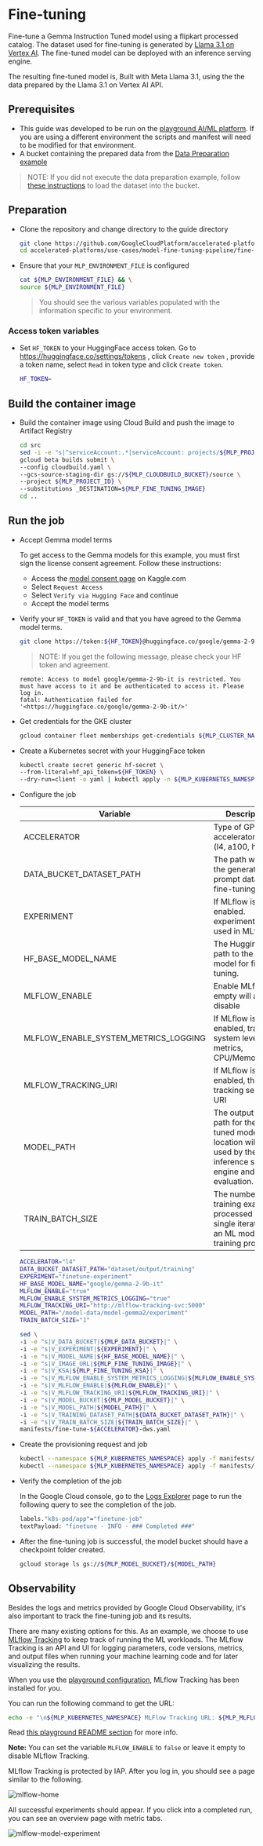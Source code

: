 # Fine-tuning

Fine-tune a Gemma Instruction Tuned model using a flipkart processed catalog.
The dataset used for fine-tuning is generated by
[Llama 3.1 on Vertex AI](https://console.cloud.google.com/vertex-ai/publishers/meta/model-garden/llama-3.1-405b-instruct-maas).
The fine-tuned model can be deployed with an inference serving engine.

The resulting fine-tuned model is, Built with Meta Llama 3.1, using the the data
prepared by the Llama 3.1 on Vertex AI API.

## Prerequisites

- This guide was developed to be run on the
  [playground AI/ML platform](/platforms/gke-aiml/playground/README.md). If you
  are using a different environment the scripts and manifest will need to be
  modified for that environment.
- A bucket containing the prepared data from the
  [Data Preparation example](/use-cases/model-fine-tuning-pipeline/data-preparation/gemma-it/README.md)

> NOTE: If you did not execute the data preparation example, follow
> [these instructions](/use-cases/prerequisites/prepared-data.md) to load the
> dataset into the bucket.

## Preparation

- Clone the repository and change directory to the guide directory

  ```sh
  git clone https://github.com/GoogleCloudPlatform/accelerated-platforms && \
  cd accelerated-platforms/use-cases/model-fine-tuning-pipeline/fine-tuning/pytorch
  ```

- Ensure that your `MLP_ENVIRONMENT_FILE` is configured

  ```sh
  cat ${MLP_ENVIRONMENT_FILE} && \
  source ${MLP_ENVIRONMENT_FILE}
  ```

  > You should see the various variables populated with the information specific
  > to your environment.

### Access token variables

- Set `HF_TOKEN` to your HuggingFace access token. Go to
  <https://huggingface.co/settings/tokens> , click `Create new token` , provide
  a token name, select `Read` in token type and click `Create token`.

  ```sh
  HF_TOKEN=
  ```

## Build the container image

- Build the container image using Cloud Build and push the image to Artifact
  Registry

  ```sh
  cd src
  sed -i -e "s|^serviceAccount:.*|serviceAccount: projects/${MLP_PROJECT_ID}/serviceAccounts/${MLP_BUILD_GSA}|" cloudbuild.yaml
  gcloud beta builds submit \
  --config cloudbuild.yaml \
  --gcs-source-staging-dir gs://${MLP_CLOUDBUILD_BUCKET}/source \
  --project ${MLP_PROJECT_ID} \
  --substitutions _DESTINATION=${MLP_FINE_TUNING_IMAGE}
  cd ..
  ```

## Run the job

- Accept Gemma model terms

  To get access to the Gemma models for this example, you must first sign the
  license consent agreement. Follow these instructions:

  - Access the [model consent page](https://www.kaggle.com/models/google/gemma)
    on Kaggle.com
  - Select `Request Access`
  - Select `Verify via Hugging Face` and continue
  - Accept the model terms

- Verify your `HF_TOKEN` is valid and that you have agreed to the Gemma model
  terms.

  ```sh
  git clone https://token:${HF_TOKEN}@huggingface.co/google/gemma-2-9b-it /tmp/test
  ```

  > NOTE: If you get the following message, please check your HF token and
  > agreement.

  ```
  remote: Access to model google/gemma-2-9b-it is restricted. You must have access to it and be authenticated to access it. Please log in.
  fatal: Authentication failed for '<https://huggingface.co/google/gemma-2-9b-it/>'
  ```

- Get credentials for the GKE cluster

  ```sh
  gcloud container fleet memberships get-credentials ${MLP_CLUSTER_NAME} --project ${MLP_PROJECT_ID}
  ```

- Create a Kubernetes secret with your HuggingFace token

  ```sh
  kubectl create secret generic hf-secret \
  --from-literal=hf_api_token=${HF_TOKEN} \
  --dry-run=client -o yaml | kubectl apply -n ${MLP_KUBERNETES_NAMESPACE} -f -
  ```

- Configure the job

  | Variable                             | Description                                                                                                                       | Example                                       |
  | ------------------------------------ | --------------------------------------------------------------------------------------------------------------------------------- | --------------------------------------------- |
  | ACCELERATOR                          | Type of GPU accelerator to use (l4, a100, h100)                                                                                   | l4                                            |
  | DATA_BUCKET_DATASET_PATH             | The path where the generated prompt data is for fine-tuning.                                                                      | dataset/output/training                       |
  | EXPERIMENT                           | If MLflow is enabled. experiment ID used in MLflow                                                                                | experiment-                                   |
  | HF_BASE_MODEL_NAME                   | The Hugging Face path to the base model for fine-tuning.                                                                          | google/gemma-2-9b-it                          |
  | MLFLOW_ENABLE                        | Enable MLflow, empty will also disable                                                                                            | true/false                                    |
  | MLFLOW_ENABLE_SYSTEM_METRICS_LOGGING | If MLflow is enabled, track system level metrics, CPU/Memory/GPU                                                                  | true/false                                    |
  | MLFLOW_TRACKING_URI                  | If MLflow is enabled, the tracking server URI                                                                                     | <http://mlflow-tracking-service.ml-team:5000> |
  | MODEL_PATH                           | The output folder path for the fine-tuned model. This location will be used by the inference serving engine and model evaluation. | /model-data/model-gemma2/experiment           |
  | TRAIN_BATCH_SIZE                     | The number of training examples processed in a single iteration of an ML model's training process                                 | 1                                             |

  ```sh
  ACCELERATOR="l4"
  DATA_BUCKET_DATASET_PATH="dataset/output/training"
  EXPERIMENT="finetune-experiment"
  HF_BASE_MODEL_NAME="google/gemma-2-9b-it"
  MLFLOW_ENABLE="true"
  MLFLOW_ENABLE_SYSTEM_METRICS_LOGGING="true"
  MLFLOW_TRACKING_URI="http://mlflow-tracking-svc:5000"
  MODEL_PATH="/model-data/model-gemma2/experiment"
  TRAIN_BATCH_SIZE="1"
  ```

  ```sh
  sed \
  -i -e "s|V_DATA_BUCKET|${MLP_DATA_BUCKET}|" \
  -i -e "s|V_EXPERIMENT|${EXPERIMENT}|" \
  -i -e "s|V_MODEL_NAME|${HF_BASE_MODEL_NAME}|" \
  -i -e "s|V_IMAGE_URL|${MLP_FINE_TUNING_IMAGE}|" \
  -i -e "s|V_KSA|${MLP_FINE_TUNING_KSA}|" \
  -i -e "s|V_MLFLOW_ENABLE_SYSTEM_METRICS_LOGGING|${MLFLOW_ENABLE_SYSTEM_METRICS_LOGGING}|" \
  -i -e "s|V_MLFLOW_ENABLE|${MLFLOW_ENABLE}|" \
  -i -e "s|V_MLFLOW_TRACKING_URI|${MLFLOW_TRACKING_URI}|" \
  -i -e "s|V_MODEL_BUCKET|${MLP_MODEL_BUCKET}|" \
  -i -e "s|V_MODEL_PATH|${MODEL_PATH}|" \
  -i -e "s|V_TRAINING_DATASET_PATH|${DATA_BUCKET_DATASET_PATH}|" \
  -i -e "s|V_TRAIN_BATCH_SIZE|${TRAIN_BATCH_SIZE}|" \
  manifests/fine-tune-${ACCELERATOR}-dws.yaml
  ```

- Create the provisioning request and job

  ```sh
  kubectl --namespace ${MLP_KUBERNETES_NAMESPACE} apply -f manifests/provisioning-request-${ACCELERATOR}.yaml
  kubectl --namespace ${MLP_KUBERNETES_NAMESPACE} apply -f manifests/fine-tune-${ACCELERATOR}-dws.yaml
  ```

- Verify the completion of the job

  In the Google Cloud console, go to the
  [Logs Explorer](https://console.cloud.google.com/logs) page to run the
  following query to see the completion of the job.

  ```sh
  labels."k8s-pod/app"="finetune-job"
  textPayload: "finetune - INFO - ### Completed ###"
  ```

- After the fine-tuning job is successful, the model bucket should have a
  checkpoint folder created.

  ```sh
  gcloud storage ls gs://${MLP_MODEL_BUCKET}/${MODEL_PATH}
  ```

## Observability

Besides the logs and metrics provided by Google Cloud Observability, it's also
important to track the fine-tuning job and its results.

There are many existing options for this. As an example, we choose to use
[MLflow Tracking](https://mlflow.org/docs/latest/tracking.html) to keep track of
running the ML workloads. The MLflow Tracking is an API and UI for logging
parameters, code versions, metrics, and output files when running your machine
learning code and for later visualizing the results.

When you use the
[playground configuration](/platforms/gke-aiml/playground/README.md), MLflow
Tracking has been installed for you.

You can run the following command to get the URL:

```sh
echo -e "\n${MLP_KUBERNETES_NAMESPACE} MLFlow Tracking URL: ${MLP_MLFLOW_TRACKING_NAMESPACE_ENDPOINT}\n"
```

Read
[this playground README section](/platforms/gke-aiml/playground/README.md#software-installed-via-reposync-and-rootsync)
for more info.

**Note:** You can set the variable `MLFLOW_ENABLE` to `false` or leave it empty
to disable MLflow Tracking.

MLflow Tracking is protected by IAP. After you log in, you should see a page
similar to the following.

![mlflow-home](/docs/use-cases/model-fine-tuning-pipeline/fine-tuning/pytorch/images/mlflow-home.png)

All successful experiments should appear. If you click into a completed run, you
can see an overview page with metric tabs.

![mlflow-model-experiment](/docs/use-cases/model-fine-tuning-pipeline/fine-tuning/pytorch/images/mlflow-model-experiment.png)
